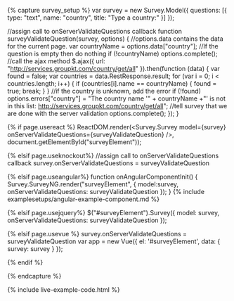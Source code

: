 {% capture survey_setup %}
var survey = new Survey.Model({
        questions: [{ type: "text", name: "country", title: "Type a country:" }]
    });

//assign call to onServerValidateQuestions callback
function surveyValidateQuestion(survey, options) {
    //options.data contains the data for the current page.
    var countryName = options.data["country"];
    //If the question is empty then do nothing
    if (!countryName) options.complete();
    //call the ajax method
    $.ajax({
        url: "http://services.groupkt.com/country/get/all"
    }).then(function (data) {
        var found = false;
        var countries = data.RestResponse.result;
        for (var i = 0; i < countries.length; i++) {
            if (countries[i].name == countryName) {
                found = true; break;
            }
        }
        //if the country is unknown, add the error
        if (!found) options.errors["country"] = "The country name '" + countryName +"' is not in this list: http://services.groupkt.com/country/get/all";
        //tell survey that we are done with the server validation
        options.complete();
    });
}
    
{% if page.usereact %}
ReactDOM.render(<Survey.Survey model={survey} onServerValidateQuestions={surveyValidateQuestion} />, document.getElementById("surveyElement"));    

{% elsif page.useknockout%}
//assign call to onServerValidateQuestions callback
survey.onServerValidateQuestions = surveyValidateQuestion

{% elsif page.useangular%}
function onAngularComponentInit() {
    Survey.SurveyNG.render("surveyElement", {
        model:survey,
        onServerValidateQuestions: surveyValidateQuestion
    });
}
{% include examplesetups/angular-example-component.md %}

{% elsif page.usejquery%}
$("#surveyElement").Survey({
    model: survey,
    onServerValidateQuestions: surveyValidateQuestion
});

{% elsif page.usevue %}
survey.onServerValidateQuestions = surveyValidateQuestion
var app = new Vue({ el: '#surveyElement', data: { survey: survey } });

{% endif %}

{% endcapture %}

{% include live-example-code.html %}
